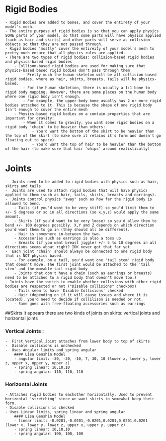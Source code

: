 # Rigid Bodies
	- Rigid Bodies are added to bones, and cover the entirety of your model's mesh.
	- The entire purpose of rigid bodies is so that you can apply physics SOME parts of your model, so that some parts will have physics applied (such as hair and skirts) and other parts will serve as collision objects so that they are not passed through.
	- Rigid bodies 'mostly' cover the entireity of your model's mesh to pretty much ensure that all physics rules are applied. 
	- There are two types of rigid bodies: collision-based rigid bodies and physics-based rigid bodies
		- Collison-based rigid bodies are used for making sure that physics-based based rigid bodies don't pass through them
			- Pretty much the human skeleton will be all collision-based rigid bodies, where as hair, skirts, breasts, tails will be physics-based.
			- For the human skeletion, there is usually a 1:1 bone to rigid body mapping. However, there are some places on the human body where one rigid body isn't enough.
			- For example, the upper body bone usually has 2 or more rigid bodies attached to it. This is because the shape of one rigid body Isn't enough to cover the entire mesh
		- Physics-based rigid bodies on a contain properties that are important for gravity:
			- When it comes to gravity, you want some rigid bodies on a rigid body 'chain' to be heavier than others:
				- You'd want the bottom of the skirt to be heavier than the top of the skirt (to make sure it retains it's form and doesn't go floating out to space)
				- You'd want the top of hair to be heavier than the bottom of the hair (to make sure that hair 'whips' around realistically)



# Joints
	-  Joints need to be added to rigid bodies with physics such as hair, skirts and tails.
	-  Joints are used to attach rigid bodies that will have physics applied to them (such as hair, tails, skirts, breasts and earrings).
	-  Joints control physics "sway" such as how far the rigid body is allowed to bend.
		- Tails (if you'd want to be very stiff) so you'd limit them to +/- 5 degrees or so in all directions (so x,y,z) would apply the same amount.
		- Skirts (if you'd want to be very loose) so you'd allow them to bend +/- 100 degrees possibly. X,Y amd Z depends on which direction you'd want them to go in (they should all be different).
		- Hair is somewhere in-between the two.
		- Accessories such as earrings is also a toss up
		- Breasts (if you want breast jiggle) +/- 5 to 10 degrees in all directions seems about right? IDK never got that far yet.
	-  Each joint 'chain' should always be connected to one rigid body that is NOT physics based.
		- For example, on a tail, you'd want one 'tail stem' rigid body that doesn't move. The first joint would be attached to the 'tail stem' and the movable tail rigid body
		- Joints that don't have a chain (such as earrings or breasts) need to be attached to a rigid body that doesn't move too.)
	- Joints have the switch to enable whether collisions with other rigid bodies are respected or not ("Disable collisions" checkbox)
		- Tails seem to have 'Disable Collisions' checked
		- Hair (depending on if it will cause issues and where it is located), you'd need to decide if collilison is needed or not.
		- Same goes with free-floating accessories such as earrings


##Skirts
	It appears there are two kinds of joints on skirts: vertical joints and horizontal joints

### Vertical Joints :
	-  First Vertical Joint attaches from lower body to top of skirts
	-  Disable collisions is unchecked
	-  Uses Angular limits and spring angular
		#### Lisa Genshin Model
		- angular limit: -30, -30, -10, 7, 30, 10 (lower x, lower y, lower z, upper x, upper y, upper z)
		- spring linear: 10,10,10
		- spring angular: 110, 110, 110

### Horizontal Joints
	- Attaches rigid bodies to eachother horizontally. Used to prevent horizontal 'stretching' since we want skirts to somewhat keep their form.
	- Disable collisions is checked
	- Uses Linear limits, spring linear and spring angular
		#### Lisa Genshin Model
		- linear limit: -0.0201,-0.0201,-0.0201,0.0201,0.0201,0.0201 (lower x, lower y, lower z, upper x, upper y, upper z)
		- spring linear: 10,10,10
		- spring angular: 100, 100, 100



